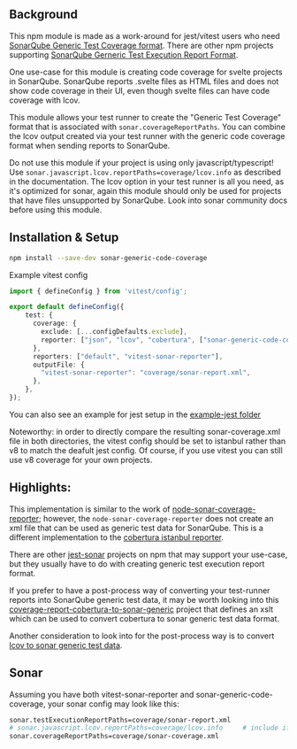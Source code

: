 ## Background

This npm module is made as a work-around for jest/vitest users who need [SonarQube Generic Test Coverage format](https://docs.sonarsource.com/sonarqube/latest/analyzing-source-code/test-coverage/generic-test-data/#generic-test-coverage). There are other npm projects supporting [SonarQube Gerneric Test Execution Report Format](https://docs.sonarsource.com/sonarqube/latest/analyzing-source-code/test-coverage/generic-test-data/#generic-test-execution). 

One use-case for this module is creating code coverage for svelte projects in SonarQube. SonarQube reports .svelte files as HTML files and does not show code coverage in their UI, even though svelte files can have code coverage with lcov. 

This module allows your test runner to create the "Generic Test Coverage" format that is associated with `sonar.coverageReportPaths`. You can combine the lcov output created via your test runner with the generic code coverage format when sending reports to SonarQube.

Do not use this module if your project is using only javascript/typescript! Use `sonar.javascript.lcov.reportPaths=coverage/lcov.info` as described in the documentation. The lcov option in your test runner is all you need, as it's optimized for sonar, again this module should only be used for projects that have files unsupported by SonarQube. Look into sonar community docs before using this module.

## Installation & Setup

```bash
npm install --save-dev sonar-generic-code-coverage
```

Example vitest config

```ts
import { defineConfig } from 'vitest/config';

export default defineConfig({
    test: {
      coverage: {
        exclude: [...configDefaults.exclude],
        reporter: ["json", "lcov", "cobertura", ["sonar-generic-code-coverage", { file: 'sonar-generic-coverage.xml'}]], // <path>/dist/index.js locally
      },
      reporters: ["default", "vitest-sonar-reporter"],
      outputFile: {
        "vitest-sonar-reporter": "coverage/sonar-report.xml",
      },
    },
});
```

You can also see an example for jest setup in the [example-jest folder](example-jest)

Noteworthy: in order to directly compare the resulting sonar-coverage.xml file in both directories, the vitest config should be set to istanbul rather than v8 to match the deafult jest config. Of course, if you use vitest you can still use v8 coverage for your own projects.

## Highlights:

This implementation is similar to the work of [node-sonar-coverage-reporter](https://github.com/Byndyusoft/node-sonar-coverage-reporter/tree/master); however, the `node-sonar-coverage-reporter` does not create an xml file that can be used as generic test data for SonarQube. This is a different implementation to the [cobertura istanbul reporter](https://github.com/istanbuljs/istanbuljs/blob/main/packages/istanbul-reports/lib/cobertura/index.js).

There are other [jest-sonar](https://www.npmjs.com/search?q=jest-sonar) projects on npm that may support your use-case, but they usually have to do with creating generic test execution report format.

If you prefer to have a post-process way of converting your test-runner reports into SonarQube generic test data, it may be worth looking into this [coverage-report-cobertura-to-sonar-generic](https://github.com/softreigns/coverage-report-cobertura-to-sonar-generic/blob/main/cobertura-sonar-generic.xslt) project that defines an xslt which can be used to convert cobertura to sonar generic test data format.

Another consideration to look into for the post-process way is to convert [lcov to sonar generic test data](https://www.npmjs.com/package/lcov-to-sonar-generic).

## Sonar

Assuming you have both vitest-sonar-reporter and sonar-generic-code-coverage, your sonar config may look like this:

```bash
sonar.testExecutionReportPaths=coverage/sonar-report.xml
# sonar.javascript.lcov.reportPaths=coverage/lcov.info     # include if javascript/typescript project
sonar.coverageReportPaths=coverage/sonar-coverage.xml
```